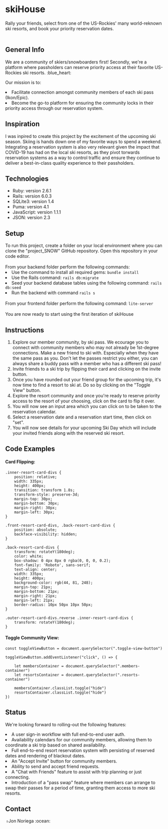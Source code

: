 <h1>skiHouse</h1>
Rally your friends, select from one of the US-Rockies' many world-reknown ski resorts, and book your priority reservation dates.
<br></br>
<h2>General Info</h2>
<p>
We are a community of skiers/snowboarders first! Secondly, we're a platform where passholders can reserve priority access at their favorite US-Rockies ski resorts. :blue_heart:
 
Our mission is to:

<li>Facilitate connection amongst community members of each ski pass (Ikon/Epic).</li>
<li>Become the go-to platform for ensuring the community locks in their priority access through our reservation system.</li>
</p>

<h2>Inspiration</h2>

<p>
I was inpired to create this project by the excitement of the upcoming ski season. Skiing is hands down one of my favorite ways to spend a weekend. Integrating a reservation system is also very relevant given the impact that COVID-19 has had on the local ski resorts, as they pivot torwards reservation systems as a way to control traffic and ensure they continue to deliver a best-in-class quality experience to their passholders.
</p>

<h2>Technologies</h2>

<ul>
 <li>Ruby: version 2.6.1</li>
 <li>Rails: version 6.0.3</li>
 <li>SQLite3: version 1.4</li>
 <li>Puma: version 4.1</li>
 <li>JavaScript: version 1.1.1</li>
 <li>JSON: version 2.3</li>
</ul>

<h2>Setup</h2>
To run this project, create a folder on your local environment where you can clone the "project_SNOW" GitHub repository. Open this repository in your code editor.<br><br>
From your backend folder perform the following commands:<br>
<li>Use the command to install all required gems: <code>bundle install</code></li>
<li>Use the Rails command: <code>rails db:migrate</code></li>
<li>Seed your backend database tables using the following command: <code>rails db:seed</code></li>
<li>Run the backend with command <code>rails s</code></li><br>
From your frontend folder perform the following command: <code>lite-server</code><br><br>
You are now ready to start using the first iteration of skiHouse<br>

<h2>Instructions</h2>
<ol>
 <li>Explore our member community, by ski pass. We ecourage you to connect with community members who may not already be 1st-degree connections. Make a new friend to ski with. Especially when they have the same pass as you. Don't let the passes restrict you either, you can always share a buddy pass with a member who has a different ski pass!</li>
 <li>Invite friends to a ski trip by flipping their card and clicking on the invite button.</li>
 <li>Once you have rounded out your friend group for the upcoming trip, it's now time to find a resort to ski at. Do so by clicking on the "Toggle View" button.</li>
 <li>Explore the resort community and once you're ready to reserve priority access to the resort of your choosing, click on the card to flip it over.</li>
 <li>You will now see an input area which you can click on to be taken to the reservation calendar.</li>
 <li>Select a reservation date and a reservation start time, then click on "set".</li>
 <li>You will now see details for your upcoming Ski Day which will include your invited friends along with the reserved ski resort.</li>
</ol>

<h2>Code Examples</h2>

<h4>Card Flipping:</h4>

```
.inner-resort-card-divs {
    position: relative;
    width: 335px;
    height: 400px;
    transition: transform 1.8s;
    transform-style: preserve-3d;
    margin-top: 30px;
    margin-bottom: 30px;
    margin-right: 30px;
    margin-left: 30px;
}

.front-resort-card-divs, .back-resort-card-divs {
    position: absolute;
    backface-visibility: hidden;
}

.back-resort-card-divs {
    transform: rotateY(180deg);
    color: white;
    box-shadow: 0 4px 8px 0 rgba(0, 0, 0, 0.2);
    font-family: 'Roboto', sans-serif;
    text-align: center;
    width: 335px;
    height: 400px;
    background-color: rgb(44, 81, 248);
    margin-top: 21px;
    margin-bottom: 21px;
    margin-right: 21px;
    margin-left: 21px;
    border-radius: 10px 50px 10px 50px;
}

.outer-resort-card-divs.reverse .inner-resort-card-divs {
    transform: rotateY(180deg);
}
```

<h4>Toggle Community View:</h4>

```
const toggleViewButton = document.querySelector(".toggle-view-button")

toggleViewButton.addEventListener("click", () => {
    
    let membersContainer = document.querySelector(".members-container")
    let resortsContainer = document.querySelector(".resorts-container")
    
    membersContainer.classList.toggle("hide")
    resortsContainer.classList.toggle("hide")
})
```

<h2>Status</h2>

We're looking forward to rolling-out the following features:
<li>A user sign-in workflow with full end-to-end user auth.</li>
<li>Availability calendars for our community members, allowing them to coordinate a ski trip based on shared availability.</li>
<li>Full end-to-end resort reservation system with persisting of reserved dates and rendering of blackout dates.</li>
<li>An "Accept Invite" button for community members.</li>
<li>Ability to send and accept friend requests.</li>
<li>A "Chat with Friends" feature to assist with trip planning or just connecting.</li>
<li>Introduction of a "pass swap" feature where members can arrange to swap their passes for a period of time, granting them access to more ski resorts.</li>

<h2>Contact</h2>
<a href="https://www.linkedin.com/in/jonathannoriega/"><img src="https://user-images.githubusercontent.com/68958970/94946276-dc7b8a00-04a9-11eb-9431-366689b9fa06.png" alt="Jon Noriega" style="width:10px;height:10px;"></a>Jon Noriega :ocean:<br>
